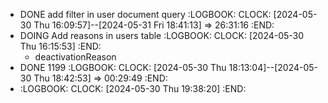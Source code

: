 - DONE add filter in user document query
  :LOGBOOK:
  CLOCK: [2024-05-30 Thu 16:09:57]--[2024-05-31 Fri 18:41:13] =>  26:31:16
  :END:
- DOING Add reasons in users table
  :LOGBOOK:
  CLOCK: [2024-05-30 Thu 16:15:53]
  :END:
	- deactivationReason
- DONE 1199
  :LOGBOOK:
  CLOCK: [2024-05-30 Thu 18:13:04]--[2024-05-30 Thu 18:42:53] =>  00:29:49
  :END:
- :LOGBOOK:
  CLOCK: [2024-05-30 Thu 19:38:20]
  :END: